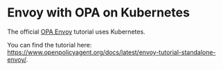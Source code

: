 # Envoy with OPA on Kubernetes

The official [OPA Envoy](https://www.openpolicyagent.org/docs/latest/envoy-introduction/) tutorial uses Kubernetes.

You can find the tutorial here: https://www.openpolicyagent.org/docs/latest/envoy-tutorial-standalone-envoy/.

